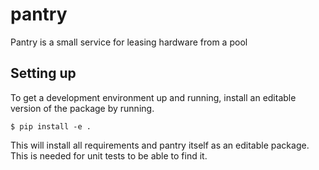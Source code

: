 # pantry
Pantry is a small service for leasing hardware from a pool

## Setting up
To get a development environment up and running, install an editable version of the package by running.

    $ pip install -e .

This will install all requirements and pantry itself as an editable package. This is needed for unit tests to be able to find it.
